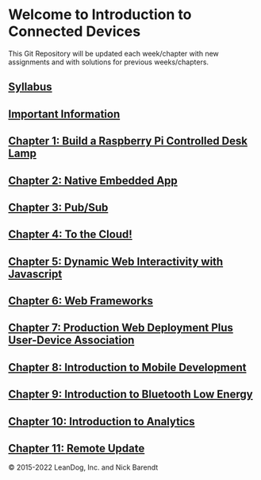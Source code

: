 # Welcome to Introduction to Connected Devices

This Git Repository will be updated each week/chapter with new assignments and with solutions for previous weeks/chapters.

## [Syllabus](syllabus.md)

## [Important Information](Courseware/01.0_Important_Front_Matter/README.md)

## [Chapter 1: Build a Raspberry Pi Controlled Desk Lamp](Courseware/01.md)

## [Chapter 2: Native Embedded App](Courseware/02.md)

## [Chapter 3:  Pub/Sub](Courseware/03.md)

## [Chapter 4: To the Cloud!](Courseware/04.md)

## [Chapter 5: Dynamic Web Interactivity with Javascript](Courseware/05.md)

## [Chapter 6: Web Frameworks](Courseware/06.md)

## [Chapter 7: Production Web Deployment Plus User-Device Association](Courseware/07.md)

## [Chapter 8: Introduction to Mobile Development](Courseware/08.md)

## [Chapter 9: Introduction to Bluetooth Low Energy](Courseware/09.md)

## [Chapter 10: Introduction to Analytics](Courseware/10.md)

## [Chapter 11: Remote Update](Courseware/11.md)

&copy; 2015-2022 LeanDog, Inc. and Nick Barendt

